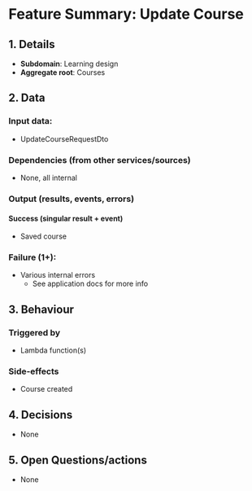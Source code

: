 # Feature Summary: Update Course

## 1. Details

- **Subdomain**: Learning design
- **Aggregate root**: Courses

## 2. Data

### Input data:

- UpdateCourseRequestDto

### Dependencies (from other services/sources)

- None, all internal

### Output (results, events, errors)

#### Success (singular result + event)

- Saved course

### Failure (1+):

- Various internal errors
  - See application docs for more info

## 3. Behaviour

### Triggered by

- Lambda function(s)

### Side-effects

- Course created

## 4. Decisions

- None

## 5. Open Questions/actions

- None
